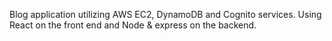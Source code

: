 Blog application utilizing AWS EC2, DynamoDB and Cognito services. Using React on the front end and Node & express on the backend.